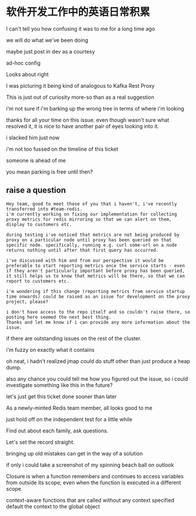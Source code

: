 # 软件开发工作中的英语日常积累

I can't tell you how confusing it was to me for a long time ago

we will do what we've been doing

maybe just post in dev as a courtesy

ad-hoc config

Looks about right

I was picturing it being kind of analogous to Kafka Rest Proxy

This is just out of curiosity more-so than as a real suggestion

i'm not sure if i'm barking up the wrong tree in terms of where i'm looking

thanks for all your time on this issue. even though wasn't sure what resolved it, it is nice to have another pair of eyes looking into it.

i slacked him just now

i'm not too fussed on the timeline of this ticket

someone is ahead of me

you mean parking is free until then?

## raise a question
```
Hey team, good to meet those of you that i haven't, i've recently transferred into #team-redis.
i'm currently working on fixing our implementation for collecting proxy metrics for redis mirroring so that we can alert on them, display to customers etc. 

during testing i've noticed that metrics are not being produced by proxy on a particular node until proxy has been queried on that specific node. specifically, running e.g. curl some-url on a node returns nothing until after that first query has occurred. 

i've discussed with him and from our perspective it would be preferable to start reporting metrics once the service starts - even if they aren't particularly important before proxy has been queried, it still helps us to know that metrics will be there, so that we can report to customers etc.

i'm wondering if this change (reporting metrics from service startup time onwards) could be raised as an issue for development on the proxy project, please?

i don't have access to the repo itself and so couldn't raise there, so posting here seemed the next best thing.
Thanks and let me know if i can provide any more information about the issue.
```

if there are outstanding issues on the rest of the cluster.

i'm fuzzy on exactly what it contains

oh neat, i hadn't realized jmap could do stuff other than just produce a heap dump.

also any chance you could tell me how you figured out the issue, so i could investigate something like this in the future?

let's just get this ticket done sooner than later

As a newly-minted Redis team member, all looks good to me

just hold off on the independent test for a little while


Find out about each family, ask questions.

Let's set the record straight.

bringing up old mistakes can get in the way of a solution

if only i could take a screenshot of my spinning beach ball on outlook

Closure is when a function remembers and continues to access variables from outside its scope, even when the function is executed in a different scope.

context-aware functions that are called without any context specified default the context to the global object

